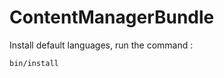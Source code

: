 ContentManagerBundle
========================

Install default languages, run the command :

    bin/install